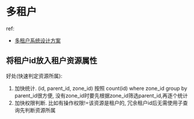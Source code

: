 # 多租户
ref:
- [多租户系统设计方案](https://zhuanlan.zhihu.com/p/718325767)

## 将租户id放入租户资源属性
好处(快速判定资源所属):
1. 加快统计. (id, parent_id, zone_id) 按照 count(id) where zone_id group by parent_id很方便, 没有zone_id时要先根据zone_id筛选parent_id,再逐个统计
1. 加快权限判断. 比如有操作权限!=该资源是租户的, 冗余租户id后无需使用子查询先判断资源所属